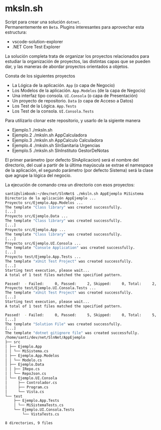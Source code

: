 # mksln.sh

Script para crear una solución `dotnet`.  
Permanentemente en `Beta`.
Plugins interesantes para aprovechar esta estructura:
- vscode-solution-explorer
- .NET Core Test Explorer

La solución completa trata de organizar los proyectos relacionados para estudiar la organización de proyectos, las distintas capas que se pueden dar, y las maneras de abordar proyectos orientados a objetos.

Consta de los siguientes proyectos
- La Lógica de la aplicación. `App` (o capa de Negocio)
- Los Modelos de la aplicación. `App.Modelos` (de la capa de Negocio)
- Una interfaz tipo consola. `UI.Consola` (o capa de Presentación)
- Un proyecto de repositorio. `Data` (o capa de Acceso a Datos)
- Los Test de la Lógica. `App.Tests`
- Los Test de la consola. `UI.Consola.Tests`

Para utilizarlo clonar este repositorio, y usarlo de la sigiente manera
- Ejemplo.1  ./mksln.sh 
- Ejemplo.2  ./mksln.sh AppCalculadora 
- Ejemplo.3  ./mksln.sh AppCalculo Calculadora
- Ejemplo.4  ./mksln.sh SlnSanitaria Urgencias
- Ejemplo.5  ./mksln.sh SlnInstituto GestorDeNotas

El primer parámetro (por defecto SlnAplicacion) será el nombre del directorio, del cual a partir de la última mayúscula se extrae el namespace de la aplicación, el segundo parámetro (por defecto Sistema) será la clase que agrupe la lógica del negocio.

La ejecución de comando crea un directorio con esos proyectos:

```bash
santi@slimbook:~/dev/net/SlnNet$ ./mksln.sh AppEjemplo MiSistema
Directorio de la aplicación AppEjemplo ...
Proyecto src/Ejemplo.App.Modelos ...
The template "Class library" was created successfully.
[...]
Proyecto src/Ejemplo.Data ...
The template "Class library" was created successfully.
[...]
Proyecto src/Ejemplo.App ...
The template "Class library" was created successfully.
[...]
Proyecto src/Ejemplo.UI.Consola ...
The template "Console Application" was created successfully.
[...]
Proyecto test/Ejemplo.App.Tests ...
The template "xUnit Test Project" was created successfully.
[...]
Starting test execution, please wait...
A total of 1 test files matched the specified pattern.

Passed!  - Failed:     0, Passed:     2, Skipped:     0, Total:     2, Duration: 4 [.[...]
Proyecto test/Ejemplo.UI.Consola.Tests ...
The template "xUnit Test Project" was created successfully.
[...]
Starting test execution, please wait...
A total of 1 test files matched the specified pattern.

Passed!  - Failed:     0, Passed:     5, Skipped:     0, Total:     5, Duration: 4 
[...]
The template "Solution File" was created successfully.
[...]
The template "dotnet gitignore file" was created successfully.
/home/santi/dev/net/SlnNet/AppEjemplo
├── src
│ ├── Ejemplo.App
│ │ └── MiSistema.cs
│ ├── Ejemplo.App.Modelos
│ │ └── Modelo.cs
│ ├── Ejemplo.Data
│ │ ├── IRepo.cs
│ │ └── RepoJson.cs
│ └── Ejemplo.UI.Consola
│     ├── Controlador.cs
│     ├── Program.cs
│     └── Vista.cs
└── test
    ├── Ejemplo.App.Tests
    │ └── MiSistemaTests.cs
    └── Ejemplo.UI.Consola.Tests
        └── VistaTests.cs

8 directories, 9 files
```